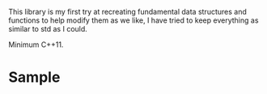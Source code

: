 This library is my first try at recreating fundamental data structures and functions to help modify them as we like, I have tried to keep everything as similar to std as I could.

Minimum C++11.

# Sample
